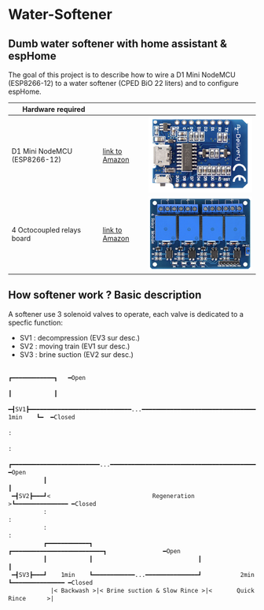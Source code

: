# Water-Softener
## Dumb water softener with home assistant & espHome

The goal of this project is to describe how to wire a D1 Mini NodeMCU (ESP8266-12) to a water softener (CPED BiO 22 liters) and to configure espHome.

| Hardware required  |  |  |
| ------------- | ------------- | ------------- |
| D1 Mini NodeMCU (ESP8266-12)  | [link to Amazon](https://www.amazon.fr/gp/product/B01N9RXGHY/ref=pe_3044141_189395771_pd_te_s_qp_im?_encoding=UTF8&pd_rd_i=B01N9RXGHY&pd_rd_r=AZ70N9HMVFQYPZTPVFX5&pd_rd_w=o2N3j&pd_rd_wg=VCi3Y)  | ![](https://github.com/tom34/Water-Softener/blob/33341fb78fcdb5e3516713293c75eb1e442d207a/pics-small/NodeMCU%20-%20D1%20Mini-XS.png)|
| 4 Octocoupled relays board  | [link to Amazon](https://www.amazon.fr/gp/product/B078Q8S9S9/ref=ppx_yo_dt_b_search_asin_title?ie=UTF8&psc=1) | ![](https://github.com/tom34/Water-Softener/blob/c4f95d90308fbb6db4f89fb76a1948137767a7ac/pics-small/4%20relays%20module-XS.png)|

## How softener work ? Basic description 

A softener use 3 solenoid valves to operate, each valve is dedicated to a specfic function:
* SV1 : decompression (EV3 sur desc.)
* SV2 : moving train  (EV1 sur desc.)
* SV3 : brine suction (EV2 sur desc.)


```
                                                                                 ┏━━━━━━━━━━━━┓   ━Open
                                                                                 ┃            ┃
 ━┫SV1┣━━━━━━━━━━━━━━━━━━━━━━━━━━━━━...━━━━━━━━━━━━━━━━━━━━━━━━━━━━━━━━━━━━━━━━━━┛    1min    ┗━  ━Closed
                                                                                 :
                                                                                 : 
          ┏━━━━━━━━━━━━━━━━━━━━━━━━━...━━━━━━━━━━━━━━━━━━━━━━━━━━━━━━━━━━━━━━━━━━┓                ━Open
          ┃                                                                      ┃
 ━┫SV2┣━━━┛<                             Regeneration                           >┗━━━━━━━━━━━━━━━ ━Closed 
          :                                                                      : 
          :                                                                      :
          ┏━━━━━━━━━━━━┓                              ┏━━━━━━━━━━━━━━━━━━━━━━━━━━┓                ━Open
          ┃            ┃                              ┃                          ┃
 ━┫SV3┣━━━┛    1min    ┗━━━━━━━━━━━━...━━━━━━━━━━━━━━━┛           2min           ┗━━━━━━━━━━━━━━━ ━Closed 
            |< Backwash >|< Brine suction & Slow Rince >|<       Quick Rince      >|   
```



